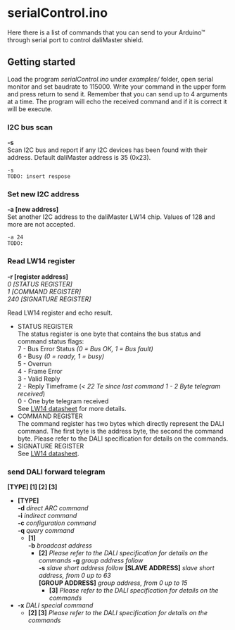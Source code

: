 # serialControl.ino

Here there is a list of commands that you can send to your Arduino™ through serial port to control daliMaster shield.

## Getting started

Load the program *serialControl.ino* under *examples/* folder, open serial monitor and set baudrate to 115000. Write your command in the upper form and press return to send it. Remember that you can send up to 4 arguments at a time. The program will echo the received command and if it is correct it will be execute.

### I2C bus scan
**-s**  
Scan I2C bus and report if any I2C devices has been found with their address. Default daliMaster address is 35 (0x23).
```
-s
TODO: insert respose
```
### Set new I2C address
**-a [new address]**  
Set another I2C address to the daliMaster LW14 chip. Values of 128 and more are not accepted.
```
-a 24
TODO:
```
### Read LW14 register
**-r [register address]**  
*0    [STATUS REGISTER]  
1   [COMMAND REGISTER]  
240   [SIGNATURE REGISTER]*  

Read LW14 register and echo result.
* STATUS REGISTER  
The status register is one byte that contains the bus status and command status flags:  
7 - Bus Error Status *(0 = Bus OK, 1 = Bus fault)*  
6 - Busy *(0 = ready, 1 = busy)*  
5 - Overrun  
4 - Frame Error  
3 - Valid Reply  
2 - Reply Timeframe (*< 22 Te since last command 1 - 2 Byte telegram received*)  
0 - One byte telegram received  
See [LW14 datasheet](http://shop.codemercs.com/media/files_public/okutobbwyxn/LW14_Datasheet.pdf) for more details.  
* COMMAND REGISTER  
The command register has two bytes which directly represent the DALI command. The first byte is the address byte, the second the command byte. Please refer to the DALI specification for details on the commands.
* SIGNATURE REGISTER  
See [LW14 datasheet](http://shop.codemercs.com/media/files_public/okutobbwyxn/LW14_Datasheet.pdf).

### send DALI forward telegram
**[TYPE] [1] [2] [3]**

* **[TYPE]**  
  **-d**  *direct ARC command*  
  **-i**  *indirect command*  
  **-c**  *configuration command*  
  **-q**  *query command*
  * **[1]**    
  **-b** *broadcast address*
    * **[2]** *Please refer to the DALI specification for details on the commands*
  **-g** *group address follow*  
  **-s** *slave short address follow*
    **[SLAVE ADDRESS]** *slave short address, from 0 up to 63*  
    **[GROUP ADDRESS]** *group address, from 0 up to 15*
      * **[3]** *Please refer to the DALI specification for details on the commands*
* **-x** *DALI special command*
  * **[2] [3]** *Please refer to the DALI specification for details on the commands*
